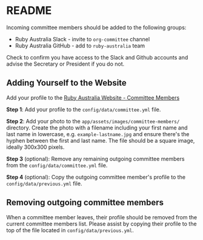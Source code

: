 # README

Incoming committee members should be added to the following groups:

- Ruby Australia Slack - invite to `org-committee` channel
- Ruby Australia GitHub - add to `ruby-australia` team

Check to confirm you have access to the Slack and Github accounts and advise the Secretary
or President if you do not.

## Adding Yourself to the Website
Add your profile to the [Ruby Australia Website - Committee Members](https://ruby.org.au/committee-members)

**Step 1**: Add your profile to the `config/data/committee.yml` file.

**Step 2**: Add your photo to the `app/assets/images/committee-members/` directory. Create the photo with a filename including your first name and last name in lowercase, e.g. `example-lastname.jpg`
and ensure there's the hyphen between the first and last name. The file should be a square image, ideally 300x300 pixels.

**Step 3** (optional): Remove any remaining outgoing committee members from the `config/data/committee.yml` file.

**Step 4** (optional): Copy the outgoing committee member's profile to the `config/data/previous.yml` file.

## Removing outgoing committee members
When a committee member leaves, their profile should be removed from the current committee members list. Please
assist by copying their profile to the top of the file located in `config/data/previous.yml`.
